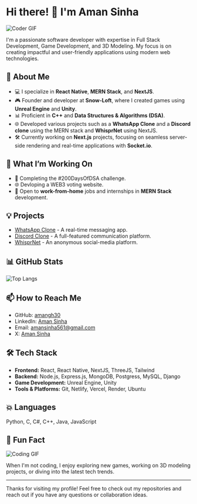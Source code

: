 # Hi there! 👋 I'm Aman Sinha

![Coder GIF](https://media.giphy.com/media/M9gbBd9nbDrOTu1Mqx/giphy.gif)

I'm a passionate software developer with expertise in Full Stack Development, Game Development, and 3D Modeling. My focus is on creating impactful and user-friendly applications using modern web technologies.

## 🚀 About Me

- 💻 I specialize in **React Native**, **MERN Stack**, and **NextJS**.
- 🎮 Founder and developer at **Snow-Loft**, where I created games using **Unreal Engine** and **Unity**.
- 📊 Proficient in **C++** and **Data Structures & Algorithms (DSA)**.
- 🌐 Developed various projects such as a **WhatsApp Clone** and a **Discord clone** using the MERN stack and **WhisprNet** using NextJS.
- 🛠️ Currently working on **Next.js** projects, focusing on seamless server-side rendering and real-time applications with **Socket.io**.

## 🌱 What I’m Working On

- 📱 Completing the #200DaysOfDSA challenge.
- 🌐 Devloping a WEB3 voting website.
- 💼 Open to **work-from-home** jobs and internships in **MERN Stack** development.

## 💡 Projects

- [WhatsApp Clone](https://soft-ganache-829582.netlify.app) - A real-time messaging app.
- [Discord Clone](https://discordclonefrontend.vercel.app) - A full-featured communication platform.
- [WhisprNet](https://whisprnet.vercel.app) - An anonymous social-media platform.

## 📊 GitHub Stats

![Top Langs](https://github-readme-stats.vercel.app/api/top-langs/?username=amangh30&layout=compact&theme=radical)

## 📫 How to Reach Me

- GitHub: [amangh30](https://github.com/amangh30)
- LinkedIn: [Aman Sinha](https://www.linkedin.com/in/aman-sinha-gh/)
- Email: [amansinha561@gmail.com](mailto:amansinha561@gmaill.com)
- X: [Aman Sinha](https://x.com/AmanSinhaGH)

## 🛠️ Tech Stack

- **Frontend:** React, React Native, NextJS, ThreeJS, Tailwind
- **Backend:** Node.js, Express.js, MongoDB, Postgress, MySQL, Django
- **Game Development:** Unreal Engine, Unity
- **Tools & Platforms:** Git, Netlify, Vercel, Render, Ubuntu

## 💥 Languages
Python, C, C#, C++, Java, JavaScript

## 🌟 Fun Fact

![Coding GIF](https://media.giphy.com/media/qgQUggAC3Pfv687qPC/giphy.gif)

When I'm not coding, I enjoy exploring new games, working on 3D modeling projects, or diving into the latest tech trends.

---

Thanks for visiting my profile! Feel free to check out my repositories and reach out if you have any questions or collaboration ideas.
